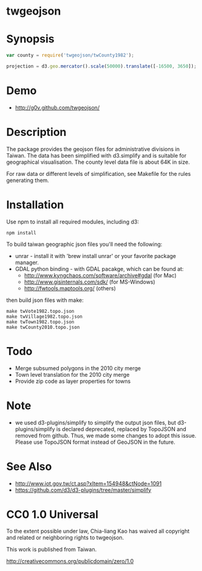 twgeojson
============

# Synopsis

```javascript
var county = require('twgeojson/twCounty1982');

projection = d3.geo.mercator().scale(50000).translate([-16500, 3650]);
```

# Demo

* http://g0v.github.com/twgeojson/

# Description

The package provides the geojson files for administrative divisions in Taiwan.
The data has been simplified with d3.simplify and is suitable for geographical visualisation.
The county level data file is about 64K in size.

For raw data or different levels of simplification, see Makefile for the rules
generating them.

# Installation

Use npm to install all required modules, including d3:

    npm install


To build taiwan geographic json files you'll need the following:
 * unrar - install it with 'brew install unrar' or your favorite package manager.
 * GDAL python binding - with GDAL pacakge, which can be found at:
   * http://www.kyngchaos.com/software/archive#gdal (for Mac) 
   * http://www.gisinternals.com/sdk/ (for MS-Windows)
   * http://fwtools.maptools.org/ (others)

then build json files with make:

    make twVote1982.topo.json
    make twVillage1982.topo.json
    make twTown1982.topo.json
    make twCounty2010.topo.json


# Todo

* Merge subsumed polygons in the 2010 city merge
* Town level translation for the 2010 city merge
* Provide zip code as layer properties for towns

# Note

* we used d3-plugins/simplify to simplify the output json files,
  but d3-plugins/simplify is declared deprecated, replaced by TopoJSON and removed from github.
  Thus, we made some changes to adopt this issue. Please use TopoJSON format instead of GeoJSON in the future.
  
# See Also

* http://www.iot.gov.tw/ct.asp?xItem=154948&ctNode=1091
* https://github.com/d3/d3-plugins/tree/master/simplify

# CC0 1.0 Universal

To the extent possible under law, Chia-liang Kao has waived all copyright
and related or neighboring rights to twgeojson.

This work is published from Taiwan.

http://creativecommons.org/publicdomain/zero/1.0
